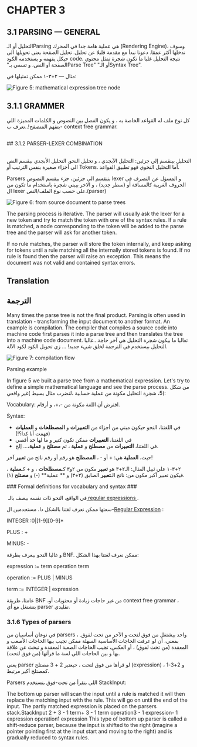 # CHAPTER 3

## 3.1 PARSING — GENERAL


التحليل أو الـParsing هي عملية هامة جدا في المحرك ‪(‬Rendering Engine‪)‬، وسوف ندخلها أكثر عمقا. دعونا نبدأ مع مقدمة قليلا عن تحليل. 
 تحليل الصفحة يعني تحويلها الي حيكل يفهمه و يستخدمه الكود code.
 نتيجة التحليل غلبا ما تكون شجرة تمثل محتوي الصفحة أو النص، و تسمي بـ‪"‬Parse Tree‪"‬ أو الـ‪"‬Syntax Tree‪"‬.

مثال — ٢+٣-١ ممكن تمثيلها في:

‏‪![Figure ‬5‪: mathematical expression tree node](http://www.html5rocks.com/en/tutorials/internals/howbrowserswork/image009.png)‬


## 3.1.1 GRAMMER

 
كل نوع ملف له القواعد الخاصة به ،  و يكون الفصل بين النصوص و الكلمات المميزة اللي بتفهم المتصفح!..تعرف ب- context free grammar.


##
#‪#‬ 3.1.2 PARSER-LEXER COMBINATION
##


التحليل بينقسم إلي جزئين:
التحليل الآبجدي ، و تحليل النحو.
التحليل الأبجدي بيقسم النص الي أجزاء صغيرة بنفس الترتيب أو Tokens.
أما التحليل النحوي فهو تطبيق القواعد.

‏Parsers بتنقسم الي جزئين،
جزء بيقسم النصوص lexer و المسؤل عن التصرف في الحروف الغريبة كالمسافة أو (سطر جديد) ،
و الاخر  بيبني شجرة باستخدام ما تكون من ال lexer علي حسب نوع الملف/النص.‪(‬parser‪)‬

‏‪![Figure 6: from source document to parse trees](http://www.html5rocks.com/en/tutorials/internals/howbrowserswork/image011.png)‬

‏The parsing process is iterative. The parser will usually ask the lexer for a new token and try to match the token with one of the syntax rules. If a rule is matched, a node corresponding to the token will be added to the parse tree and the parser will ask for another token.

‏If no rule matches, the parser will store the token internally, and keep asking for tokens until a rule matching all the internally stored tokens is found. If no rule is found then the parser will raise an exception. This means the document was not valid and contained syntax errors.



## Translation ##


## الترجمة 


‏Many times the parse tree is not the final product. Parsing is often used in translation - transforming the input document to another format. An example is compilation. The compiler that compiles a source code into machine code first parses it into a parse tree and then translates the tree into a machine code document.
تغالبا ما بيكون شجرة التحليل هي آخر حاجة...غالبا التحليل بيستخدم في الترجمة لخلق شيء جديد! ... زي تحويل الكود لكود الآلة.


‏‪![Figure 7: compilation flow](http://www.html5rocks.com/en/tutorials/internals/howbrowserswork/image013.png)‬


‏Parsing example



‏In figure 5 we built a parse tree from a mathematical expression. Let's try to define a simple mathematical language and see the parse process.
من شكل 5، شجرة التحليل مكونة من عملية حسابية ،لنضرب مثال بسيط )غير واقعي(: 

‏Vocabulary:
افترض أن اللغة مكونة من -،+، و أرقام.

‏Syntax:

* في اللغتنا، النحو حيكون مبني من أجزاء من ‪**‬التعبيرات‪**‬ و ‪**‬المصطلحات‪**‬ و ‪**‬العمليات‪**‬ (فهمت أنا كدا؟!)
* في اللغتنا، ‪**‬التعبيرات‪**‬ ممكن تكون كتير و ما لها حد أقصي
* في اللغتنا، **التعبيرات‪**‬ من **مصطلح** و **عملية** ، ثم **مصتلح** و **عملية**،… إلخ.

حيث، **العملية** هي: + أو - ، **المصطلح** هو رقم أو رقم ناتج من **تعبير** آخر!


٢+٣-١ علي ثبيل المثال: الـ٢+٣ هو **تعبير** مكون من ٢و٣ كـ**مصطلحات** ، و + كـ**عملية** ، فيكون تعبير آكبر مكون من:
ناتج الـ**تعبير** الصابق (٢+٣) و ** عملية** (-) و **مصتلح** (١).


‪#‬## Formal definitions for vocabulary and syntax ###


في الواقع، النحو ذات نفسه بيصف بالـ
‏‪[‬ regular expressions ‪](http://www.regular-expressions.info/).‬


سعتها ممكن نعرف لغتنا بالشكل دا، مستجدمين ال-[Regular Expression](http://en.wikipedia.org/wiki/Regular_expression) :



INTEGER :0|[1-9][0-9]*

PLUS : +

MINUS: -


و غالبا النحو بيعرف بطرقة BNF.
ممكن نعرف لغتنا بهذا الشكل:

expression :=  term  operation  term

operation :=  PLUS | MINUS

term := INTEGER | expression


عامتا، طريقة BNF ،من غير حاجات زيادة أو محتويات أو context free grammar ، بتشتغل مع أي parser تقليدي.

### 3.1.6 Types of parsers

في نوعان أساسيان من parsers ، واحد بيشتغل من فوق لتحت و الآخر من تحت لفوق.
بمعني، أن لو عرفت الحاجات الأساسية السهلة ممكن تجيب بيها الحاجات الأصعب و المعقدة (من تحت لفوق) ، أو العكس، تجيب الحاجات الصعبة المعقدة و تبحث عن علاقة بها و بين الحاجات اللي لسة ما قرأتها (من فوق لتحت).


يعني parser لو قرأها من فوق لتحت ، حيعتبر 2 + 3 مصتلح (expression) ، و 2+3-1 كمصتلح أكبر مرتبط.

Parsers اللي بتقرأ من تحت-فوق بتستخدم
StackInput:

The bottom up parser will scan the input until a rule is matched it will then replace the matching input with the rule. This will go on until the end of the input. The partly matched expression is placed on the parsers stack.StackInput
 2 + 3 - 1
term+ 3 - 1
term operation3 - 1
expression- 1
expression operation1
expression 
This type of bottom up parser is called a shift-reduce parser, because the input is shifted to the right (imagine a pointer pointing first at the input start and moving to the right) and is gradually reduced to syntax rules.